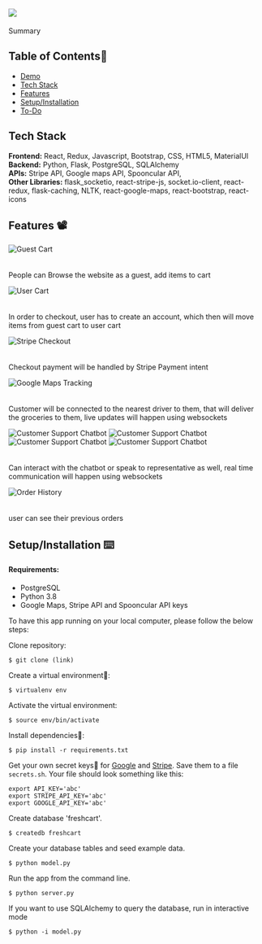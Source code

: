 # <img src="front-end/src/components/CustomerSide/images/image1.png">

Summary

## Table of Contents🐛

- [Demo](https://youtu.be/5FRoU_AbYI0)
- [Tech Stack](#tech-stack)
- [Features](#features)
- [Setup/Installation](#installation)
- [To-Do](#future)

## <a name="tech-stack"></a>Tech Stack

**Frontend:** React, Redux, Javascript, Bootstrap, CSS, HTML5, MaterialUI <br/>
**Backend:** Python, Flask, PostgreSQL, SQLAlchemy <br/>
**APIs:** Stripe API, Google maps API, Spooncular API, <br/>
**Other Libraries:** flask_socketio, react-stripe-js, socket.io-client, react-redux, flask-caching, NLTK, react-google-maps, react-bootstrap, react-icons

## <a name="features"></a>Features 📽

![Guest Cart](front-end/src/components/CustomerSide/images/image2.png)
<br/><br/><br/>
People can Browse the website as a guest, add items to cart

![User Cart](front-end/src/components/CustomerSide/images/image3.png)
<br/><br/><br/>
In order to checkout, user has to create an account, which then will move items from guest cart to user cart

![Stripe Checkout](front-end/src/components/CustomerSide/images/image4.png)
<br/><br/><br/>
Checkout payment will be handled by Stripe Payment intent

![Google Maps Tracking](front-end/src/components/CustomerSide/images/image5.png)
<br/><br/><br/>
Customer will be connected to the nearest driver to them, that will deliver the groceries to them, live updates will happen using websockets

![Customer Support Chatbot](front-end/src/components/CustomerSide/images/image7.png)
![Customer Support Chatbot](front-end/src/components/CustomerSide/images/image8.png)
![Customer Support Chatbot](front-end/src/components/CustomerSide/images/image9.png)
![Customer Support Chatbot](front-end/src/components/CustomerSide/images/image10.png)
<br/><br/><br/>
Can interact with the chatbot or speak to representative as well, real time communication will happen using websockets

![Order History](front-end/src/components/CustomerSide/images/image12.png)
<br/><br/><br/>
user can see their previous orders

## <a name="installation"></a>Setup/Installation ⌨️

#### Requirements:

- PostgreSQL
- Python 3.8
- Google Maps, Stripe API and Spooncular API keys

To have this app running on your local computer, please follow the below steps:

Clone repository:

```
$ git clone (link)
```

Create a virtual environment🔮:

```
$ virtualenv env
```

Activate the virtual environment:

```
$ source env/bin/activate
```

Install dependencies🔗:

```
$ pip install -r requirements.txt
```

Get your own secret keys🔑 for [Google](https://console.cloud.google.com) and [Stripe](https://dashboard.stripe.com/). Save them to a file `secrets.sh`. Your file should look something like this:

```
export API_KEY='abc'
export STRIPE_API_KEY='abc'
export GOOGLE_API_KEY='abc'
```

Create database 'freshcart'.

```
$ createdb freshcart
```

Create your database tables and seed example data.

```
$ python model.py
```

Run the app from the command line.

```
$ python server.py
```

If you want to use SQLAlchemy to query the database, run in interactive mode

```
$ python -i model.py
```

